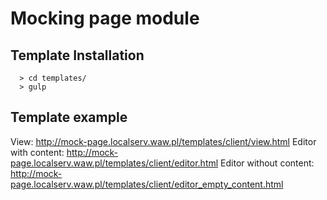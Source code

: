 # Mocking page module

## Template Installation
``` 
  > cd templates/ 
  > gulp
```

## Template example

View: http://mock-page.localserv.waw.pl/templates/client/view.html
Editor with content: http://mock-page.localserv.waw.pl/templates/client/editor.html
Editor without content: http://mock-page.localserv.waw.pl/templates/client/editor_empty_content.html

